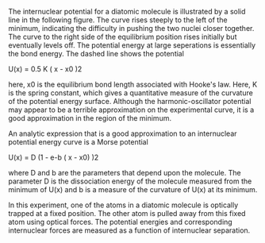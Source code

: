 

The internuclear potential for a diatomic molecule is illustrated by a solid line in the following figure. The curve rises steeply to the left of the minimum, indicating the difficulty in pushing the two nuclei closer together. The curve to the right side of the equilibrium position rises initially but eventually levels off. The potential energy at large seperations is essentially the bond energy. The dashed line shows the potential

U(x) = 0.5 K ( x - x0 )2

here, x0 is the equilibrium bond length associated with Hooke's law. Here, K is the spring constant, which gives a quantitative measure of the curvature of the potential energy surface. Although the harmonic-oscillator potential may appear to be a terrible approximation on the experimental curve, it is a good approximation in the region of the minimum.


An analytic expression that is a good approximation to an internuclear potential energy curve is a Morse potential

U(x) = D (1 - e-b ( x - x0) )2

where D and b are the parameters that depend upon the molecule. The parameter D is the dissociation energy of the molecule measured from the minimum of U(x) and b is a measure of the curvature of U(x) at its minimum.

In this experiment, one of the atoms in a diatomic molecule is optically trapped at a fixed position. The other atom is pulled away from this fixed atom using optical forces. The potential energies and corresponding internuclear forces are measured as a function of internuclear separation. 